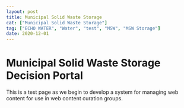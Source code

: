 ```yaml
---
layout: post
title: Municipal Solid Waste Storage
cat: ["Municipal Solid Waste Storage"]
tag: ["ECHO WATER", "Water", "test", "MSW", "MSW Storage"]
date: 2020-12-01
---
```



Municipal Solid Waste Storage Decision Portal 
=============================================

This is a test page as we begin to develop a system for managing web content for use in web content curation groups.

